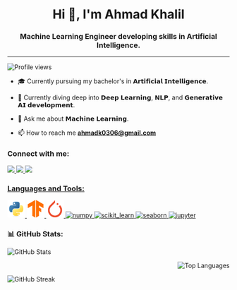<div align="center">

# Hi 👋, I'm Ahmad Khalil

### Machine Learning Engineer developing skills in Artificial Intelligence.

---

</div>

![Profile views](https://komarev.com/ghpvc/?username=ahmadkhalil-ai&label=Profile%20views&color=0e75b6&style=flat)


- 🎓 Currently pursuing my bachelor's in 𝗔𝗿𝘁𝗶𝗳𝗶𝗰𝗶𝗮𝗹 𝗜𝗻𝘁𝗲𝗹𝗹𝗶𝗴𝗲𝗻𝗰𝗲.
- 🌱 Currently diving deep into 𝗗𝗲𝗲𝗽 𝗟𝗲𝗮𝗿𝗻𝗶𝗻𝗴, 𝗡𝗟𝗣, and 𝗚𝗲𝗻𝗲𝗿𝗮𝘁𝗶𝘃𝗲 𝗔𝗜 𝗱𝗲𝘃𝗲𝗹𝗼𝗽𝗺𝗲𝗻𝘁.  




  
- 💬 Ask me about 𝗠𝗮𝗰𝗵𝗶𝗻𝗲 𝗟𝗲𝗮𝗿𝗻𝗶𝗻𝗴.
- 📫 How to reach me **[ahmadk0306@gmail.com](mailto:ahmadk0306@gmail.com)**




### Connect with me:
<p align="left">
  <a href="https://twitter.com/ahmadkhalil_03" target="_blank">
    <img src="https://img.icons8.com/color/48/000000/twitter.png"/>
  </a>
  <a href="https://linkedin.com/in/ahmadkhalil03" target="_blank">
    <img src="https://img.icons8.com/color/48/000000/linkedin.png"/>
  </a>
  <a href="https://instagram.com/ahmadkhalil.03" target="_blank">
    <img src="https://img.icons8.com/color/48/000000/instagram-new.png"/>

</p>


### Languages and Tools:
<p align="left">
   <!-- Core -->
  <a href="https://www.python.org/" target="_blank" rel="noreferrer">
    <img src="https://raw.githubusercontent.com/devicons/devicon/master/icons/python/python-original.svg" alt="python" width="40" height="40"/>
  </a>
 <!-- ML Frameworks -->
  <a href="https://www.tensorflow.org/" target="_blank" rel="noreferrer">
    <img src="https://raw.githubusercontent.com/devicons/devicon/master/icons/tensorflow/tensorflow-original.svg" alt="tensorflow" width="40" height="40"/>
  </a>
  <a href="https://pytorch.org/" target="_blank" rel="noreferrer">
    <img src="https://raw.githubusercontent.com/devicons/devicon/master/icons/pytorch/pytorch-original.svg" alt="pytorch" width="40" height="40"/>
  </a>
  <!-- Data Science & Tools -->
  <a href="https://numpy.org/" target="_blank" rel="noreferrer">
    <img src="https://upload.wikimedia.org/wikipedia/commons/3/31/NumPy_logo_2020.svg" alt="numpy" width="80" height="80"/>
  </a>
  <a href="https://scikit-learn.org/" target="_blank" rel="noreferrer">
    <img src="https://scikit-learn.org/stable/_static/scikit-learn-logo-small.png" alt="scikit_learn" width="80" height="80"/>
  </a>
  <a href="https://seaborn.pydata.org/" target="_blank" rel="noreferrer">
    <img src="https://seaborn.pydata.org/_images/logo-mark-lightbg.svg" alt="seaborn" width="50" height="50"/>
  </a>
  <a href="https://jupyter.org/" target="_blank" rel="noreferrer">
    <img src="https://jupyter.org/assets/homepage/main-logo.svg" alt="jupyter" width="50" height="50"/>
  </a>
</p>

### 📊 GitHub Stats:
 <img 
    src="https://github-readme-stats.vercel.app/api?username=YOUR_USERNAME&show_icons=true&bg_color=ffffff&text_color=000000&icon_color=0e75b6&title_color=0e75b6" 
    alt="GitHub Stats" 
    height="150"
  />
</p>
<p align="right">
  <!-- Most Used Languages -->
  <img 
    src="https://github-readme-stats.vercel.app/api/top-langs/?username=YOUR_USERNAME&layout=compact&bg_color=ffffff&text_color=000000&title_color=0e75b6" 
    alt="Top Languages" 
    height="150"
  />
  <p align="left">
  <!-- GitHub Streak -->
  <img 
    src="https://github-readme-streak-stats.herokuapp.com?user=YOUR_USERNAME&theme=default&background=ffffff&ring=ff6c00&fire=ff6c00&currStreakLabel=000000&sideLabels=000000&dates=000000" 
    alt="GitHub Streak" 
    height="150"
  />
</p>
